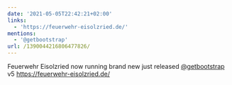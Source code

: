 ```yaml
---
date: '2021-05-05T22:42:21+02:00'
links:
  - 'https://feuerwehr-eisolzried.de/'
mentions:
  - '@getbootstrap'
url: /1390044216806477826/
---
```

Feuerwehr Eisolzried now running brand new just released [@getbootstrap](https://twitter.com/@getbootstrap) v5 https://feuerwehr-eisolzried.de/
